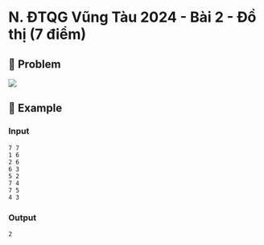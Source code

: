 # N. ĐTQG Vũng Tàu 2024 - Bài 2 - Đồ thị (7 điểm)

## 📖 Problem

![](https://espresso.codeforces.com/d104df453363a7c68cbb1780df67b48da99ea788.png)


## 🧠 Example

### Input

```text
7 7
1 6
2 6
6 3
5 2
7 4
7 5
4 3
```

### Output

```text
2
```


